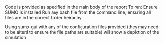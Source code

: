Code is provided as specified in the main body of the report
To run:
    Ensure SUMO is installed
    Run any bash file from the command line, ensuring all files are in the correct folder heirachy

Using sumo-gui with any of the configuration files provided (they may need to be alterd to ensure the file paths are suitable) will show a depiction of the simulation